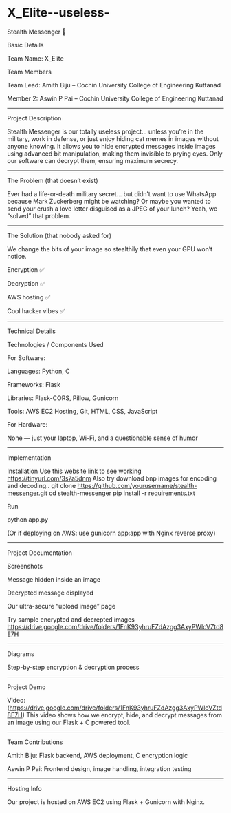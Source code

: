 # X_Elite--useless-
Stealth Messenger 🎯

Basic Details

Team Name: X_Elite

Team Members

Team Lead: Amith Biju – Cochin University College of Engineering Kuttanad

Member 2: Aswin P Pai – Cochin University College of Engineering Kuttanad



---

Project Description

Stealth Messenger is our totally useless project… unless you’re in the military, work in defense, or just enjoy hiding cat memes in images without anyone knowing.
It allows you to hide encrypted messages inside images using advanced bit manipulation, making them invisible to prying eyes. Only our software can decrypt them, ensuring maximum secrecy.


---

The Problem (that doesn’t exist)

Ever had a life-or-death military secret… but didn’t want to use WhatsApp because Mark Zuckerberg might be watching?
Or maybe you wanted to send your crush a love letter disguised as a JPEG of your lunch?
Yeah, we “solved” that problem.


---

The Solution (that nobody asked for)

We change the bits of your image so stealthily that even your GPU won’t notice.

Encryption ✅

Decryption ✅

AWS hosting ✅

Cool hacker vibes ✅



---

Technical Details

Technologies / Components Used

For Software:

Languages: Python, C

Frameworks: Flask

Libraries: Flask-CORS, Pillow, Gunicorn

Tools: AWS EC2 Hosting, Git, HTML, CSS, JavaScript


For Hardware:

None — just your laptop, Wi-Fi, and a questionable sense of humor



---

Implementation

Installation
Use this website link to see working https://tinyurl.com/3s7a5dnm
Also try download bnp images for encoding and decoding..
git clone https://github.com/yourusername/stealth-messenger.git
cd stealth-messenger
pip install -r requirements.txt

Run

python app.py

(Or if deploying on AWS: use gunicorn app:app with Nginx reverse proxy)


---

Project Documentation

Screenshots

 Message hidden inside an image

 Decrypted message displayed
 
 Our ultra-secure “upload image” page

Try sample encrypted and decrepted images
https://drive.google.com/drive/folders/1FnK93yhruFZdAzgg3AxyPWloVZtd8E7H

---

Diagrams

 Step-by-step encryption & decryption process


---

Project Demo

Video:(https://drive.google.com/drive/folders/1FnK93yhruFZdAzgg3AxyPWloVZtd8E7H)
This video shows how we encrypt, hide, and decrypt messages from an image using our Flask + C powered tool.


---

Team Contributions

Amith Biju: Flask backend, AWS deployment, C encryption logic

Aswin P Pai: Frontend design, image handling, integration testing



---

Hosting Info

Our project is hosted on AWS EC2 using Flask + Gunicorn with Nginx.
